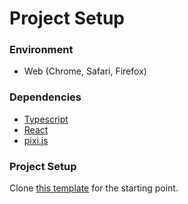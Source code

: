 # Project Setup

### Environment

- Web (Chrome, Safari, Firefox)

### Dependencies

- [Typescript](1)
- [React](2)
- [pixi.js](3)

### Project Setup

Clone [this template](4) for the starting point.


[1]: https://www.typescriptlang.org/
[2]: https://reactjs.org/
[3]: https://www.pixijs.com/
[4]: https://github.com/KayacChang/create-pixijs-app